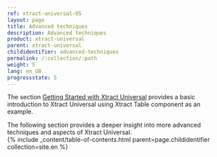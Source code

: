 ```yaml
---
ref: xtract-universal-05
layout: page
title: Advanced techniques
description: Advanced techniques
product: xtract-universal
parent: xtract-universal
childidentifier: advanced-techniques
permalink: /:collection/:path
weight: 5
lang: en_GB
progressstate: 5
---
```


The section [Getting Started with Xtract Universal](./getting-started) provides a basic introduction to Xtract Universal using Xtract Table component as an example.  

The following section provides a deeper insight into more advanced techniques and aspects of Xtract Universal.<br>
{% include _content/table-of-contents.html parent=page.childidentifier collection=site.en %}
